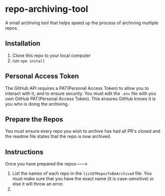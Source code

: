 # repo-archiving-tool

A small archiving tool that helps speed up the process of archiving multiple repos. 

## Installation

1. Clone this repo to your local computer
2. run `npm install`


## Personal Access Token 

The GitHub API requires a PAT(Personal Access Token) to allow you to interact with it, and to ensure security. You 
must edit the `.env` file with you own GitHub PAT(Personal Access Token). This ensures GitHub knows it is you who is doing the archiving.

## Prepare the Repos

You must ensure every repo you wish to archive has had all PR's closed and the readme file states that the 
repo is now archived. 

## Instructions 

Once you have prepared the repos--->

1. List the names of each repo in the `listOfReposToBeArchived` file. You must make sure that you have the exact 
   name (it is case-sensitive) or else it will throw an error.
2. 


